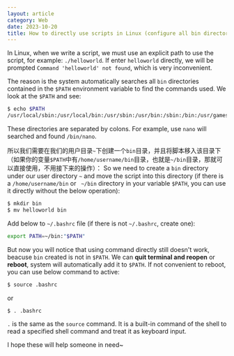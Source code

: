 ```yaml
---
layout: article
category: Web
date: 2023-10-20
title: How to directly use scripts in Linux (configure all bin directories included in the $PATH variable)
---
```

<!-- excerpt-start -->
In Linux, when we write a script, we must use an explicit path to use the script, for example: `./helloworld`. If enter `helloworld` directly, we will be prompted `Command 'helloworld' not found`, which is very inconvenient.

The reason is the system automatically searches all `bin` directories contained in the `$PATH` environment variable to find the commands used. We look at the `$PATH` and see:

```bash
$ echo $PATH
/usr/local/sbin:/usr/local/bin:/usr/sbin:/usr/bin:/sbin:/bin:/usr/games:/usr/local/games:/snap/bin
```

These directories are separated by colons. For example, use `nano` will searched and found `/bin/nano`.

所以我们需要在我们的用户目录`~`下创建一个`bin`目录，并且将脚本移入该目录下（如果你的变量`$PATH`中有`/home/username/bin`目录，也就是`~/bin`目录，那就可以直接使用，不用接下来的操作）：
So we need to create a `bin` directory under our user directory `~` and move the script into this directory (if there is a `/home/username/bin` or ` ~/bin` directory in your variable `$PATH`, you can use it directly without the below operation):

```bash
$ mkdir bin
$ mv helloworld bin
```

Add below to `~/.bashrc` file (if there is not `~/.bashrc`, create one):

```bash
export PATH=~/bin:"$PATH"
```

But now you will notice that using command directly still doesn't work, beacuse `bin` created is not in `$PATH`. We can **quit terminal and reopen** or **reboot**, system will automatically add it to `$PATH`. If not convenient to reboot, you can use below command to active:

```bash
$ source .bashrc
```

or

```bash
$ . .bashrc
```

`.` is the same as the `source` command. It is a built-in command of the shell to read a specified shell command and treat it as keyboard input.

I hope these will help someone in need~